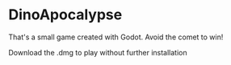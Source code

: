 # DinoApocalypse

That's a small game created with Godot. Avoid the comet to win!

Download the .dmg to play without further installation
